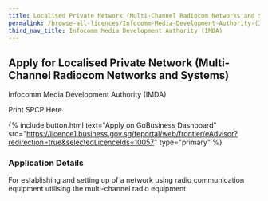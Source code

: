 ```yaml
---
title: Localised Private Network (Multi-Channel Radiocom Networks and Systems)
permalink: /browse-all-licences/Infocomm-Media-Development-Authority-(IMDA)/Localised-Private-Network-(Multi-Channel-Radiocom-Networks-and-Systems)
third_nav_title: Infocomm Media Development Authority (IMDA)
---
```


## Apply for Localised Private Network (Multi-Channel Radiocom Networks and Systems)

Infocomm Media Development Authority (IMDA)

Print SPCP Here

{% include button.html text="Apply on GoBusiness Dashboard" src="https://licence1.business.gov.sg/feportal/web/frontier/eAdvisor?redirection=true&selectedLicenceIds=10057" type="primary" %}

### Application Details
<p>For establishing and setting up of a network using radio communication equipment utilising the multi-channel radio equipment.</p>

